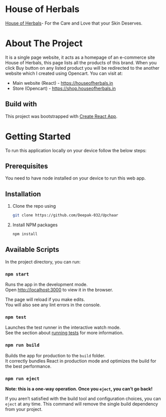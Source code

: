 # House of Herbals

[House of Herbals](https://houseofherbals.in)- For the Care and Love that your Skin Deserves.

# About The Project

It is a single page website, it acts as a homepage of an e-commerce site House of Herbals, this page lists all the products of this brand. When you click Buy button on any listed product you will be redirected to the another website which I created using Opencart. You can visit at:

* Main website (React) - https://houseofherbals.in
* Store (Opencart) - https://shop.houseofherbals.in

## Build with

This project was bootstrapped with [Create React App](https://github.com/facebook/create-react-app).

# Getting Started

To run this application locally on your device follow the below steps:

## Prerequisites

You need to have node installed on your device to run this web app.

## Installation

1. Clone the repo using
    ```sh
   git clone https://github.com/Deepak-032/Upchaar
   ```

2. Install NPM packages
    ```sh
   npm install
   ```

## Available Scripts

In the project directory, you can run:

### `npm start`

Runs the app in the development mode.\
Open [http://localhost:3000](http://localhost:3000) to view it in the browser.

The page will reload if you make edits.\
You will also see any lint errors in the console.

### `npm test`

Launches the test runner in the interactive watch mode.\
See the section about [running tests](https://facebook.github.io/create-react-app/docs/running-tests) for more information.

### `npm run build`

Builds the app for production to the `build` folder.\
It correctly bundles React in production mode and optimizes the build for the best performance.

### `npm run eject`

**Note: this is a one-way operation. Once you `eject`, you can’t go back!**

If you aren’t satisfied with the build tool and configuration choices, you can `eject` at any time. This command will remove the single build dependency from your project.
